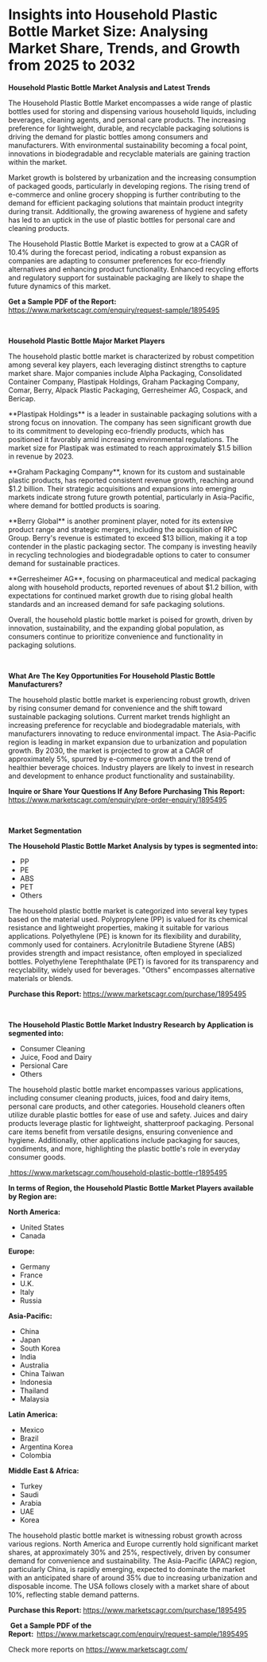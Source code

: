 <p><h1>Insights into Household Plastic Bottle Market Size: Analysing Market Share, Trends, and Growth from 2025 to 2032</h1></p><p><strong>Household Plastic Bottle Market Analysis and Latest Trends</strong></p>
<p><p>The Household Plastic Bottle Market encompasses a wide range of plastic bottles used for storing and dispensing various household liquids, including beverages, cleaning agents, and personal care products. The increasing preference for lightweight, durable, and recyclable packaging solutions is driving the demand for plastic bottles among consumers and manufacturers. With environmental sustainability becoming a focal point, innovations in biodegradable and recyclable materials are gaining traction within the market.</p><p>Market growth is bolstered by urbanization and the increasing consumption of packaged goods, particularly in developing regions. The rising trend of e-commerce and online grocery shopping is further contributing to the demand for efficient packaging solutions that maintain product integrity during transit. Additionally, the growing awareness of hygiene and safety has led to an uptick in the use of plastic bottles for personal care and cleaning products.</p><p>The Household Plastic Bottle Market is expected to grow at a CAGR of 10.4% during the forecast period, indicating a robust expansion as companies are adapting to consumer preferences for eco-friendly alternatives and enhancing product functionality. Enhanced recycling efforts and regulatory support for sustainable packaging are likely to shape the future dynamics of this market.</p></p>
<p><strong>Get a Sample PDF of the Report:&nbsp;</strong> <a href="https://www.marketscagr.com/enquiry/request-sample/1895495?utm_campaign=2235&utm_medium=2&utm_source=Github&utm_content=ia&utm_term=10022025&utm_id=household-plastic-bottle">https://www.marketscagr.com/enquiry/request-sample/1895495</a></p>
<p>&nbsp;</p>
<p><strong>Household Plastic Bottle Major Market Players</strong></p>
<p><p>The household plastic bottle market is characterized by robust competition among several key players, each leveraging distinct strengths to capture market share. Major companies include Alpha Packaging, Consolidated Container Company, Plastipak Holdings, Graham Packaging Company, Comar, Berry, Alpack Plastic Packaging, Gerresheimer AG, Cospack, and Bericap.</p><p>**Plastipak Holdings** is a leader in sustainable packaging solutions with a strong focus on innovation. The company has seen significant growth due to its commitment to developing eco-friendly products, which has positioned it favorably amid increasing environmental regulations. The market size for Plastipak was estimated to reach approximately $1.5 billion in revenue by 2023.</p><p>**Graham Packaging Company**, known for its custom and sustainable plastic products, has reported consistent revenue growth, reaching around $1.2 billion. Their strategic acquisitions and expansions into emerging markets indicate strong future growth potential, particularly in Asia-Pacific, where demand for bottled products is soaring.</p><p>**Berry Global** is another prominent player, noted for its extensive product range and strategic mergers, including the acquisition of RPC Group. Berry's revenue is estimated to exceed $13 billion, making it a top contender in the plastic packaging sector. The company is investing heavily in recycling technologies and biodegradable options to cater to consumer demand for sustainable practices.</p><p>**Gerresheimer AG**, focusing on pharmaceutical and medical packaging along with household products, reported revenues of about $1.2 billion, with expectations for continued market growth due to rising global health standards and an increased demand for safe packaging solutions.</p><p>Overall, the household plastic bottle market is poised for growth, driven by innovation, sustainability, and the expanding global population, as consumers continue to prioritize convenience and functionality in packaging solutions.</p></p>
<p>&nbsp;</p>
<p><strong>What Are The Key Opportunities For Household Plastic Bottle Manufacturers?</strong></p>
<p><p>The household plastic bottle market is experiencing robust growth, driven by rising consumer demand for convenience and the shift toward sustainable packaging solutions. Current market trends highlight an increasing preference for recyclable and biodegradable materials, with manufacturers innovating to reduce environmental impact. The Asia-Pacific region is leading in market expansion due to urbanization and population growth. By 2030, the market is projected to grow at a CAGR of approximately 5%, spurred by e-commerce growth and the trend of healthier beverage choices. Industry players are likely to invest in research and development to enhance product functionality and sustainability.</p></p>
<p><strong>Inquire or Share Your Questions If Any Before Purchasing This Report:</strong> <a href="https://www.marketscagr.com/enquiry/pre-order-enquiry/1895495?utm_campaign=2235&utm_medium=2&utm_source=Github&utm_content=ia&utm_term=10022025&utm_id=household-plastic-bottle">https://www.marketscagr.com/enquiry/pre-order-enquiry/1895495</a></p>
<p>&nbsp;</p>
<p><strong>Market Segmentation</strong></p>
<p><strong>The Household Plastic Bottle Market Analysis by types is segmented into:</strong></p>
<p><ul><li>PP</li><li>PE</li><li>ABS</li><li>PET</li><li>Others</li></ul></p>
<p><p>The household plastic bottle market is categorized into several key types based on the material used. Polypropylene (PP) is valued for its chemical resistance and lightweight properties, making it suitable for various applications. Polyethylene (PE) is known for its flexibility and durability, commonly used for containers. Acrylonitrile Butadiene Styrene (ABS) provides strength and impact resistance, often employed in specialized bottles. Polyethylene Terephthalate (PET) is favored for its transparency and recyclability, widely used for beverages. "Others" encompasses alternative materials or blends.</p></p>
<p><strong>Purchase this Report:&nbsp;</strong><a href="https://www.marketscagr.com/purchase/1895495?utm_campaign=2235&utm_medium=2&utm_source=Github&utm_content=ia&utm_term=10022025&utm_id=household-plastic-bottle">https://www.marketscagr.com/purchase/1895495</a></p>
<p>&nbsp;</p>
<p><strong>The Household Plastic Bottle Market Industry Research by Application is segmented into:</strong></p>
<p><ul><li>Consumer Cleaning</li><li>Juice, Food and Dairy</li><li>Persional Care</li><li>Others</li></ul></p>
<p><p>The household plastic bottle market encompasses various applications, including consumer cleaning products, juices, food and dairy items, personal care products, and other categories. Household cleaners often utilize durable plastic bottles for ease of use and safety. Juices and dairy products leverage plastic for lightweight, shatterproof packaging. Personal care items benefit from versatile designs, ensuring convenience and hygiene. Additionally, other applications include packaging for sauces, condiments, and more, highlighting the plastic bottle's role in everyday consumer goods.</p></p>
<p><a href="https://www.marketscagr.com/household-plastic-bottle-r1895495?utm_campaign=2235&utm_medium=2&utm_source=Github&utm_content=ia&utm_term=10022025&utm_id=household-plastic-bottle">&nbsp;https://www.marketscagr.com/household-plastic-bottle-r1895495</a></p>
<p><strong>In terms of Region, the Household Plastic Bottle Market Players available by Region are:</strong></p>
<p>
    <p> <strong> North America: </strong>
        <ul>
            <li>United States</li>
            <li>Canada</li>
        </ul>
        </p> 
    <p> <strong> Europe: </strong>
        <ul>
            <li>Germany</li>
            <li>France</li>
            <li>U.K.</li>
            <li>Italy</li>
            <li>Russia</li>
        </ul>
        </p> 
    <p> <strong> Asia-Pacific: </strong>
        <ul>
            <li>China</li>
            <li>Japan</li>
            <li>South Korea</li>
            <li>India</li>
            <li>Australia</li>
            <li>China Taiwan</li>
            <li>Indonesia</li>
            <li>Thailand</li>
            <li>Malaysia</li>
        </ul>
        </p> 
    <p> <strong> Latin America: </strong>
        <ul>
            <li>Mexico</li>
            <li>Brazil</li>
            <li>Argentina Korea</li>
            <li>Colombia</li>
        </ul>
        </p> 
    <p> <strong> Middle East & Africa: </strong>
        <ul>
            <li>Turkey</li>
            <li>Saudi</li>
            <li>Arabia</li>
            <li>UAE</li>
            <li>Korea</li>
        </ul>
    </p>
    </p>
<p><p>The household plastic bottle market is witnessing robust growth across various regions. North America and Europe currently hold significant market shares, at approximately 30% and 25%, respectively, driven by consumer demand for convenience and sustainability. The Asia-Pacific (APAC) region, particularly China, is rapidly emerging, expected to dominate the market with an anticipated share of around 35% due to increasing urbanization and disposable income. The USA follows closely with a market share of about 10%, reflecting stable demand patterns.</p></p>
<p><strong>Purchase this Report: </strong><a href="https://www.marketscagr.com/purchase/1895495?utm_campaign=2235&utm_medium=2&utm_source=Github&utm_content=ia&utm_term=10022025&utm_id=household-plastic-bottle">https://www.marketscagr.com/purchase/1895495</a></p>
<p>&nbsp;<strong>Get a Sample PDF of the Report:&nbsp;&nbsp;</strong><a href="https://www.marketscagr.com/enquiry/request-sample/1895495?utm_campaign=2235&utm_medium=2&utm_source=Github&utm_content=ia&utm_term=10022025&utm_id=household-plastic-bottle">https://www.marketscagr.com/enquiry/request-sample/1895495</a></p>
<p><strong></strong></p>
<p>Check more reports on <a href="https://www.marketscagr.com/?utm_campaign=2235&utm_medium=2&utm_source=Github&utm_content=ia&utm_term=10022025&utm_id=household-plastic-bottle">https://www.marketscagr.com/</a></p>